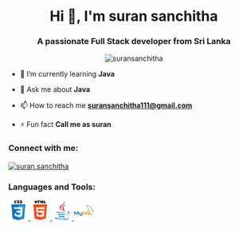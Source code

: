 <h1 align="center">Hi 👋, I'm suran sanchitha</h1>
<h3 align="center">A passionate Full Stack developer from Sri Lanka</h3>

<p align="center"> <img src="https://komarev.com/ghpvc/?username=suransanchitha&label=Profile%20views&color=0e75b6&style=flat" alt="suransanchitha" /> </p>

- 🌱 I’m currently learning **Java**

- 💬 Ask me about **Java**

- 📫 How to reach me **suransanchitha111@gmail.com**

- ⚡ Fun fact **Call me as suran**

<h3 align="left">Connect with me:</h3>
<p align="left">
<a href="https://instagram.com/suran.sanchitha" target="blank"><img align="center" src="https://raw.githubusercontent.com/rahuldkjain/github-profile-readme-generator/master/src/images/icons/Social/instagram.svg" alt="suran.sanchitha" height="30" width="40" /></a>
</p>

<h3 align="left">Languages and Tools:</h3>
<p align="left"> <a href="https://www.w3schools.com/css/" target="_blank" rel="noreferrer"> <img src="https://raw.githubusercontent.com/devicons/devicon/master/icons/css3/css3-original-wordmark.svg" alt="css3" width="40" height="40"/> </a> <a href="https://www.w3.org/html/" target="_blank" rel="noreferrer"> <img src="https://raw.githubusercontent.com/devicons/devicon/master/icons/html5/html5-original-wordmark.svg" alt="html5" width="40" height="40"/> </a> <a href="https://www.java.com" target="_blank" rel="noreferrer"> <img src="https://raw.githubusercontent.com/devicons/devicon/master/icons/java/java-original.svg" alt="java" width="40" height="40"/> </a> <a href="https://www.mysql.com/" target="_blank" rel="noreferrer"> <img src="https://raw.githubusercontent.com/devicons/devicon/master/icons/mysql/mysql-original-wordmark.svg" alt="mysql" width="40" height="40"/> </a> </p>
